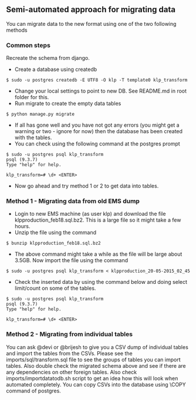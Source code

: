 ## Semi-automated approach for migrating data 	
You can migrate data to the new format using one of the two following methods

### Common steps
Recreate the schema from django.
*  Create a database using createdb
```
$ sudo -u postgres createdb -E UTF8 -O klp -T template0 klp_transform 
```
*  Change your local settings to point to new DB. See README.md in root 
folder for this.
*  Run migrate to create the empty data tables
```
$ python manage.py migrate
```
* If all has gone well and you have not got any errors (you might get a 
warning or two - ignore for now) then the database has been created with 
the tables.
* You can check using the following command at the postgres prompt
```
$ sudo -u postgres psql klp_transform
psql (9.3.7)
Type "help" for help.

klp_transform=# \d+ <ENTER>
```
*  Now go ahead and try method 1 or 2 to get data into tables.

### Method 1 - Migrating data from old EMS dump
* Login to new EMS machine (as user klp) and download the file
klpproduction_feb18.sql.bz2. This is a large file so it might take a few 
hours.
* Unzip the file using the command
```
$ bunzip klpproduction_feb18.sql.bz2
```
* The above command might take a while as the file will be large about 3.5GB.
Now import the file using the command
```
$ sudo -u postgres psql klp_transform < klpproduction_20-05-2015_02_45
```
* Check the inserted data by using the command below and doing select 
limit/count on some of the tables.
```
$ sudo -u postgres psql klp_transform
psql (9.3.7)
Type "help" for help.

klp_transform=# \d+ <ENTER>
```

### Method 2 - Migrating from individual tables
You can ask @devi or @brijesh to give you a CSV dump of individual tables and 
import the tables from the CSVs. Please see the imports/sql/transform.sql 
file to see the groups of tables you can import tables. Also double check the 
migrated schema above and see if there are any dependencies on other foreign 
tables. Also check imports/importdatatodb.sh script to get an idea how this 
will look when automated completely. You can copy CSVs into the database 
using \COPY command of postgres.
